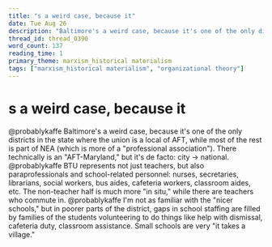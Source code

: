 ```yaml
---
title: "s a weird case, because it"
date: Tue Aug 26
description: "Baltimore's a weird case, because it's one of the only districts in the state where the union is a local of AFT, while most of the rest is part of NEA (which..."
thread_id: thread_0390
word_count: 137
reading_time: 1
primary_theme: marxism_historical materialism
tags: ["marxism_historical materialism", "organizational theory"]
---
```


# s a weird case, because it

@probablykaffe Baltimore's a weird case, because it's one of the only districts in the state where the union is a local of AFT, while most of the rest is part of NEA (which is more of a "professional association"). There technically is an "AFT-Maryland," but it's de facto: city -&gt; national. @probablykaffe BTU represents not just teachers, but also paraprofessionals and school-related personnel: nurses, secretaries, librarians, social workers, bus aides, cafeteria workers, classroom aides, etc. The non-teacher half is much more "in situ," while there are teachers who commute in. @probablykaffe I'm not as familiar with the "nicer schools," but in poorer parts of the district, gaps in school staffing are filled by families of the students volunteering to do things like help with dismissal, cafeteria duty, classroom assistance. Small schools are very "it takes a village."